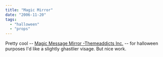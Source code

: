 ```yaml
---
title: "Magic Mirror"
date: "2006-11-20"
tags: 
  - "halloween"
  - "props"
---
```


Pretty cool -- [Magic Message Mirror -Themeaddicts Inc.](http://www.themeaddicts.com/pages/mirror.html "Magic Message Mirror -Themeaddicts Inc.") -- for halloween purposes I'd like a slightly ghastlier visage. But nice work.
